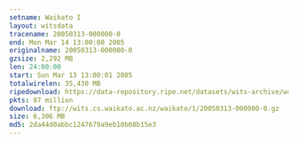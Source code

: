 ```yaml
---
setname: Waikato I
layout: witsdata
tracename: 20050313-000000-0
end: Mon Mar 14 13:00:00 2005
originalname: 20050313-000000-0
gzsize: 2,292 MB
len: 24:00:00
start: Sun Mar 13 13:00:01 2005
totalwirelen: 35,430 MB
ripedownload: https://data-repository.ripe.net/datasets/wits-archive/waikato/1/20050313-000000-0.gz
pkts: 87 million
download: ftp://wits.cs.waikato.ac.nz/waikato/1/20050313-000000-0.gz
size: 6,306 MB
md5: 2da44d0abbc1247679a9eb10b08b15e3
---
```


